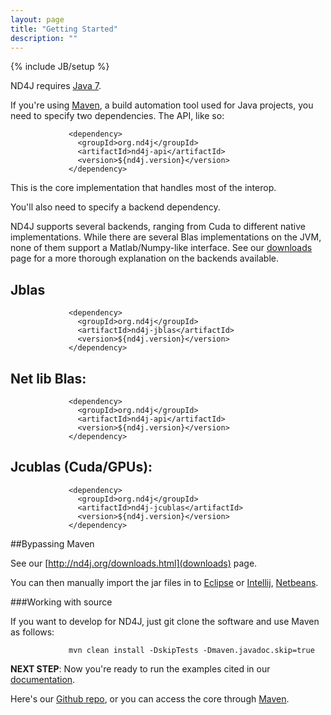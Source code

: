 ```yaml
---
layout: page
title: "Getting Started"
description: ""
---
```

{% include JB/setup %}

ND4J requires [Java 7](http://www.oracle.com/technetwork/java/javase/downloads/jdk7-downloads-1880260.html).

If you're using [Maven](http://search.maven.org/#search%7Cga%7C1%7Cnd4j), a build automation tool used for Java projects, you need to specify two dependencies. The API, like so:
                
                 <dependency>
                   <groupId>org.nd4j</groupId>
                   <artifactId>nd4j-api</artifactId>
                   <version>${nd4j.version}</version>
                 </dependency>
             
This is the core implementation that handles most of the interop.

You'll also need to specify a backend dependency. 

ND4J supports several backends, ranging from Cuda to different native implementations. While there are several Blas implementations on the JVM, none of them support a Matlab/Numpy-like interface. See our [downloads](http://nd4j.org/downloads.html) page for a more thorough explanation on the backends available.
    
## Jblas

                 <dependency>
                   <groupId>org.nd4j</groupId>
                   <artifactId>nd4j-jblas</artifactId>
                   <version>${nd4j.version}</version>
                 </dependency>
  
## Net lib Blas:
 
                 <dependency>
                   <groupId>org.nd4j</groupId>
                   <artifactId>nd4j-api</artifactId>
                   <version>${nd4j.version}</version>
                 </dependency>
      
## Jcublas (Cuda/GPUs):
     
                 <dependency>
                   <groupId>org.nd4j</groupId>
                   <artifactId>nd4j-jcublas</artifactId>
                   <version>${nd4j.version}</version>
                 </dependency>

##Bypassing Maven

See our [http://nd4j.org/downloads.html](downloads) page.

You can then manually import the jar files in to [Eclipse](http://stackoverflow.com/questions/3280353/how-to-import-a-jar-in-eclipse) or [Intellij](http://stackoverflow.com/questions/1051640/correct-way-to-add-lib-jar-to-an-intellij-idea-project), [Netbeans](http://gpraveenkumar.wordpress.com/2009/06/17/abc-to-import-a-jar-file-in-netbeans-6-5/).

###Working with source

If you want to develop for ND4J, just git clone the software and use Maven as follows:

                 mvn clean install -DskipTests -Dmaven.javadoc.skip=true

**NEXT STEP**: Now you're ready to run the examples cited in our [documentation](../elementwise.html).

Here's our [Github repo](https://github.com/SkymindIO/nd4j), or you can access the core through [Maven](http://maven.apache.org/download.cgi).
